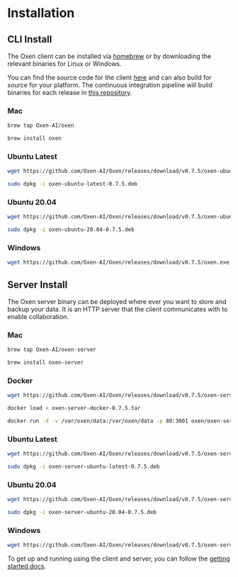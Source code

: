 # Installation

## CLI Install

The Oxen client can be installed via [homebrew](https://brew.sh/) or by downloading the relevant binaries for Linux or Windows.

You can find the source code for the client [here](https://github.com/Oxen-AI/Oxen) and can also build for source for your platform. The continuous integration pipeline will build binaries for each release in [this repository](https://github.com/Oxen-AI/Oxen).

### Mac

```bash
brew tap Oxen-AI/oxen
```

```bash
brew install oxen
```

### Ubuntu Latest

```bash
wget https://github.com/Oxen-AI/Oxen/releases/download/v0.7.5/oxen-ubuntu-latest-0.7.5.deb
```

```bash
sudo dpkg -i oxen-ubuntu-latest-0.7.5.deb
```

### Ubuntu 20.04

```bash
wget https://github.com/Oxen-AI/Oxen/releases/download/v0.7.5/oxen-ubuntu-20.04-0.7.5.deb
```

```bash
sudo dpkg -i oxen-ubuntu-20.04-0.7.5.deb
```

### Windows

```bash
wget https://github.com/Oxen-AI/Oxen/releases/download/v0.7.5/oxen.exe
```

## Server Install

The Oxen server binary can be deployed where ever you want to store and backup your data. It is an HTTP server that the client communicates with to enable collaboration.

### Mac

```bash
brew tap Oxen-AI/oxen-server
```

```bash
brew install oxen-server
```

### Docker

```bash
wget https://github.com/Oxen-AI/Oxen/releases/download/v0.7.5/oxen-server-docker-0.7.5.tar
```

```bash
docker load < oxen-server-docker-0.7.5.tar
```

```bash
docker run -d -v /var/oxen/data:/var/oxen/data -p 80:3001 oxen/oxen-server:latest
```

### Ubuntu Latest

```bash
wget https://github.com/Oxen-AI/Oxen/releases/download/v0.7.5/oxen-server-ubuntu-latest-0.7.5.deb
```

```bash
sudo dpkg -i oxen-server-ubuntu-latest-0.7.5.deb
```

### Ubuntu 20.04

```bash
wget https://github.com/Oxen-AI/Oxen/releases/download/v0.7.5/oxen-server-ubuntu-20.04-0.7.5.deb
```

```bash
sudo dpkg -i oxen-server-ubuntu-20.04-0.7.5.deb
```

### Windows

```bash
wget https://github.com/Oxen-AI/Oxen/releases/download/v0.7.5/oxen-server.exe
```

To get up and running using the client and server, you can follow the [getting started docs](https://github.com/Oxen-AI/oxen-release).
